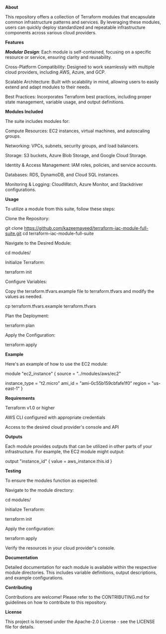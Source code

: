 **About**

This repository offers a collection of Terraform modules that encapsulate common infrastructure patterns and services. By leveraging these modules, users can quickly deploy standardized and repeatable infrastructure components across various cloud providers.

**Features**

***Modular Design***: Each module is self-contained, focusing on a specific resource or service, ensuring clarity and reusability.

Cross-Platform Compatibility: Designed to work seamlessly with multiple cloud providers, including AWS, Azure, and GCP.

Scalable Architecture: Built with scalability in mind, allowing users to easily extend and adapt modules to their needs.

Best Practices: Incorporates Terraform best practices, including proper state management, variable usage, and output definitions.

**Modules Included**

The suite includes modules for:

Compute Resources: EC2 instances, virtual machines, and autoscaling groups.

Networking: VPCs, subnets, security groups, and load balancers.

Storage: S3 buckets, Azure Blob Storage, and Google Cloud Storage.

Identity & Access Management: IAM roles, policies, and service accounts.

Databases: RDS, DynamoDB, and Cloud SQL instances.

Monitoring & Logging: CloudWatch, Azure Monitor, and Stackdriver configurations.

**Usage**

To utilize a module from this suite, follow these steps:

Clone the Repository:

git clone https://github.com/kazeemayeed/terraform-iac-module-full-suite.git
cd terraform-iac-module-full-suite


Navigate to the Desired Module:

cd modules/<module-name>


Initialize Terraform:

terraform init


Configure Variables:

Copy the terraform.tfvars.example file to terraform.tfvars and modify the values as needed.

cp terraform.tfvars.example terraform.tfvars


Plan the Deployment:

terraform plan


Apply the Configuration:

terraform apply

**Example**

Here's an example of how to use the EC2 module:

module "ec2_instance" {
  source = "../modules/aws/ec2"

  instance_type = "t2.micro"
  ami_id        = "ami-0c55b159cbfafe1f0"
  region        = "us-east-1"
}

**Requirements**

Terraform v1.0 or higher

AWS CLI configured with appropriate credentials

Access to the desired cloud provider's console and API

**Outputs**

Each module provides outputs that can be utilized in other parts of your infrastructure. For example, the EC2 module might output:

output "instance_id" {
  value = aws_instance.this.id
}

**Testing**

To ensure the modules function as expected:

Navigate to the module directory:

cd modules/<module-name>


Initialize Terraform:

terraform init


Apply the configuration:

terraform apply


Verify the resources in your cloud provider's console.

**Documentation**

Detailed documentation for each module is available within the respective module directories. This includes variable definitions, output descriptions, and example configurations.

**Contributing**

Contributions are welcome! Please refer to the CONTRIBUTING.md
 for guidelines on how to contribute to this repository.

**License**

This project is licensed under the Apache-2.0 License - see the LICENSE
 file for details.
